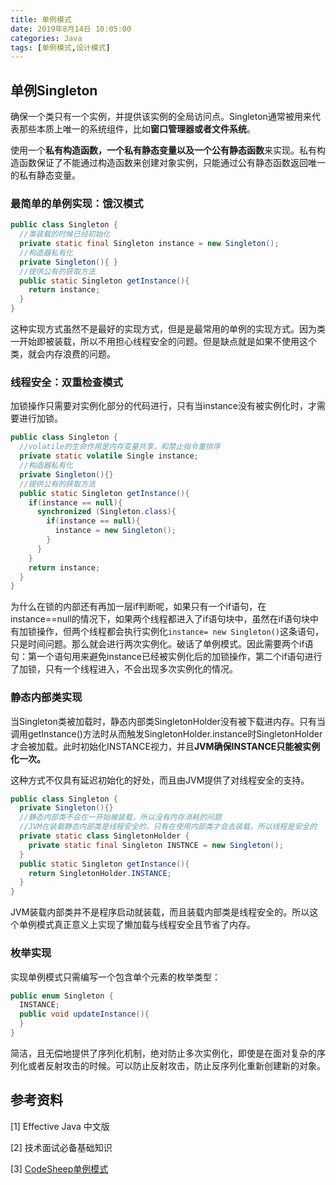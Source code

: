 ```yaml
---
title: 单例模式
date: 2019年8月14日 10:05:00
categories: Java
tags: [单例模式,设计模式]
---
```


## 单例Singleton

确保一个类只有一个实例，并提供该实例的全局访问点。Singleton通常被用来代表那些本质上唯一的系统组件，比如**窗口管理器或者文件系统**。

使用一个**私有构造函数，一个私有静态变量以及一个公有静态函数**来实现。私有构造函数保证了不能通过构造函数来创建对象实例，只能通过公有静态函数返回唯一的私有静态变量。
<!--more-->
### 最简单的单例实现：饿汉模式

```java
public class Singleton {
  //类装载的时候已经初始化
  private static final Singleton instance = new Singleton();
  //构造器私有化
  private Singleton(){ }
  //提供公有的获取方法
  public static Singleton getInstance(){
    return instance;
  }
}
```

这种实现方式虽然不是最好的实现方式，但是是最常用的单例的实现方式。因为类一开始即被装载，所以不用担心线程安全的问题。但是缺点就是如果不使用这个类，就会内存浪费的问题。

### 线程安全：双重检查模式

加锁操作只需要对实例化部分的代码进行，只有当instance没有被实例化时，才需要进行加锁。

```java
public class Singleton {
  //volatile的生命作用是内存变量共享，和禁止指令重排序
  private static volatile Single instance;
  //构造器私有化
  private Singleton(){}
  //提供公有的获取方法
  public static Singleton getInstance(){
    if(instance == null){
      synchronized (Singleton.class){
        if(instance == null){
          instance = new Singleton();
        }
      }
    }
    return instance;
  }
}
```

为什么在锁的内部还有再加一层if判断呢，如果只有一个if语句，在instance==null的情况下，如果两个线程都进入了if语句块中，虽然在if语句块中有加锁操作，但两个线程都会执行实例化`instance= new Singleton()`这条语句，只是时间问题。那么就会进行两次实例化。破话了单例模式。因此需要两个if语句：第一个语句用来避免instance已经被实例化后的加锁操作，第二个if语句进行了加锁，只有一个线程进入，不会出现多次实例化的情况。

### 静态内部类实现

当Singleton类被加载时，静态内部类SingletonHolder没有被下载进内存。只有当调用getInstance()方法时从而触发SingletonHolder.instance时SingletonHolder才会被加载。此时初始化INSTANCE视力，并且**JVM确保INSTANCE只能被实例化一次。**

这种方式不仅具有延迟初始化的好处，而且由JVM提供了对线程安全的支持。

```java
public class Singleton {
  private Singleton(){}
  //静态内部类不会在一开始被装载，所以没有内存消耗的问题
  //JVM在装载静态内部类是线程安全的，只有在使用内部类才会去装载，所以线程是安全的
  private static class SingletonHolder {
    private static final Singleton INSTNCE = new Singleton();
  }
  public static Singleton getInstance(){
    return SingletonHolder.INSTANCE;
  }
}
```

JVM装载内部类并不是程序启动就装载，而且装载内部类是线程安全的。所以这个单例模式真正意义上实现了懒加载与线程安全且节省了内存。

### 枚举实现

实现单例模式只需编写一个包含单个元素的枚举类型：

```java
public enum Singleton {
  INSTANCE;
  public void updateInstance(){    
  }
}
```

简洁，且无偿地提供了序列化机制，绝对防止多次实例化，即使是在面对复杂的序列化或者反射攻击的时候。可以防止反射攻击，防止反序列化重新创建新的对象。

## 参考资料

[1] Effective Java 中文版

[2] 技术面试必备基础知识 

[3] [CodeSheep单例模式](http://mp.weixin.qq.com/s?__biz=MzU4ODI1MjA3NQ==&mid=2247484279&idx=1&sn=5c119c82038686c85570c4adf1511cc6&chksm=fdded5b3caa95ca5f5b3bcfb636a67fe35a48ed6449162eafc89dc1ca0d970ab4e79b179347f&mpshare=1&scene=23&srcid=08142mvZInYGTWDibuHY9qHP&sharer_sharetime=1565748070691&sharer_shareid=0a9c585f82185ac6442d5cc5cd84d6ac#rd)

